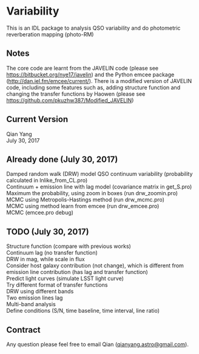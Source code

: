 Variability
====
This is an IDL package to analysis QSO variability and do photometric reverberation mapping (photo-RM) <br>

Notes
----
The core code are learnt from the JAVELIN code (please see https://bitbucket.org/nye17/javelin) and the Python emcee package (http://dan.iel.fm/emcee/current/). There is a modified version of JAVELIN code, including some features such as, adding structure function and changing the transfer functions by Haowen (please see https://github.com/pkuzhw387/Modified_JAVELIN)<br>

Current Version
----
Qian Yang <br>
July 30, 2017 <br>

Already done (July 30, 2017)
----
Damped random walk (DRW) model QSO continuum variability (probability calculated in lnlike_from_CL.pro) <br>
Continuum + emission line with lag model (covariance matrix in get_S.pro) <br>
Maximum the probability, using zoom in boxes (run drw_zoomin.pro) <br>
MCMC using Metropolis-Hastings method (run drw_mcmc.pro) <br>
MCMC using method learn from emcee (run drw_emcee.pro) <br>
MCMC (emcee.pro debug) <br>

TODO (July 30, 2017) <br>
----
Structure function (compare with previous works) <br>
Continuum lag (no transfer function) <br>
DRW in mag, while scale in flux <br>
Consider host galaxy contribution (not change), which is different from emission line contribution (has lag and transfer function) <br>
Predict light curves (simulate LSST light curve) <br>
Try different format of transfer functions <br>
DRW using different bands<br>
Two emission lines lag<br>
Multi-band analysis <br>
Define conditions (S/N, time baseline, time interval, line ratio) <br>

Contract
-----
Any question please feel free to email Qian (qianyang.astro@gmail.com).
